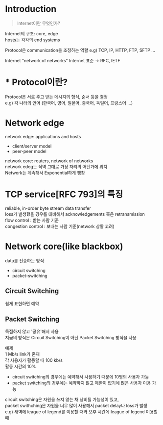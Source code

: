 # Introduction
> Internet이란 무엇인가?

Internet의 구조: core, edge<br/>
hosts는 각각의 end systems

Protocol은 communication을 조정하는 역할  e.g) TCP, IP, HTTP, FTP, SFTP ...

Internet "network of networks"  Internet 표준 → RFC, IETF

# * Protocol이란?
Protocol은 서로 주고 받는 메시지의 형식, 순서 등을 결정  
e.g) 각 나라의 언어 (한국어, 영어, 일본어, 중국어, 독일어, 프랑스어 ...)

# Network edge
network edge: applications and hosts  
* client/server model
* peer-peer model

network core: routers, network of networks  
network edeg는 직역 그대로 가장 자리의 어딘가에 위치  
Network는 계속해서 Exponential하게 팽창  

# TCP service[RFC 793]의 특징  
reliable, in-order byte stream data transfer  
loss가 발생했을 경우를 대비해서 acknowledgements 혹은 retransmission  
flow control : 받는 사람 기준  
congestion control : 보내는 사람 기준(network 상황 고려)  

# Network core(like blackbox)  
data를 전송하는 방식  
* circuit switching  
* packet-switching  

## Circuit Switching  
쉽게 표현하면 예약  
## Packet Switching  
독점하지 않고 '공유'해서 사용  
지금의 방식은 Circuit Switching이 아닌 Packet Switching 방식을 사용  

예제  
1 Mb/s link가 존재  
각 사용자가 활동할 때 100 kb/s  
활동 시간의 10%   
* circuit switching의 경우에는 예약해서 사용하기 때문에 10명의 사용자 가능  
* packet switching의 경우에는 예약하지 않고 제한이 없기에 많은 사용자 이용 가능  

circuit switching은 자원을 쓰지 않는 채 낭비될 가능성이 있고,  
packet swithching은 자원을 너무 많이 사용해서 packet delay나 loss가 발생  
e.g) 새벽에 league of legend를 이용할 때와 오후 시간에 league of legend 이용할 때  
